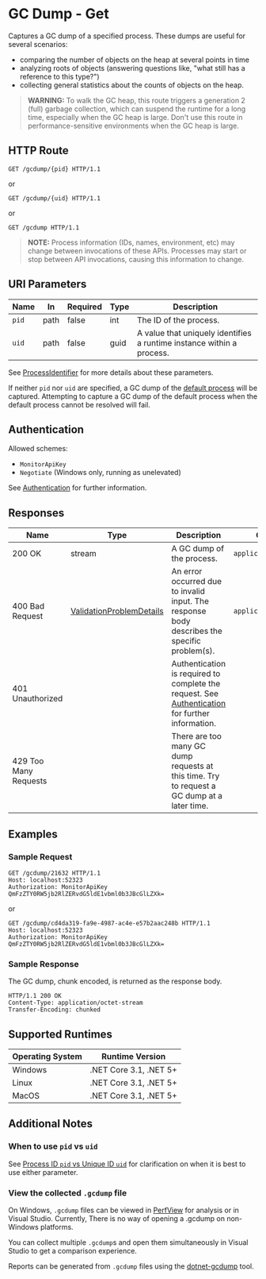 # GC Dump - Get

Captures a GC dump of a specified process. These dumps are useful for several scenarios:

- comparing the number of objects on the heap at several points in time
- analyzing roots of objects (answering questions like, "what still has a reference to this type?")
- collecting general statistics about the counts of objects on the heap.

> **WARNING:** To walk the GC heap, this route triggers a generation 2 (full) garbage collection, which can suspend the runtime for a long time, especially when the GC heap is large. Don't use this route in performance-sensitive environments when the GC heap is large.

## HTTP Route

```http
GET /gcdump/{pid} HTTP/1.1
```

or 

```http
GET /gcdump/{uid} HTTP/1.1
```

or

```http
GET /gcdump HTTP/1.1
```

> **NOTE:** Process information (IDs, names, environment, etc) may change between invocations of these APIs. Processes may start or stop between API invocations, causing this information to change.

## URI Parameters

| Name | In | Required | Type | Description |
|---|---|---|---|---|
| `pid` | path | false | int | The ID of the process. |
| `uid` | path | false | guid | A value that uniquely identifies a runtime instance within a process. |

See [ProcessIdentifier](definitions.md#ProcessIdentifier) for more details about these parameters.

If neither `pid` nor `uid` are specified, a GC dump of the [default process](defaultprocess.md) will be captured. Attempting to capture a GC dump of the default process when the default process cannot be resolved will fail.

## Authentication

Allowed schemes:
- `MonitorApiKey`
- `Negotiate` (Windows only, running as unelevated)

See [Authentication](./../authentication.md) for further information.

## Responses

| Name | Type | Description | Content Type |
|---|---|---|---|
| 200 OK | stream | A GC dump of the process. | `application/octet-stream` |
| 400 Bad Request | [ValidationProblemDetails](definitions.md#ValidationProblemDetails) | An error occurred due to invalid input. The response body describes the specific problem(s). | `application/problem+json` |
| 401 Unauthorized | | Authentication is required to complete the request. See [Authentication](./../authentication.md) for further information. | |
| 429 Too Many Requests | | There are too many GC dump requests at this time. Try to request a GC dump at a later time. | |

## Examples

### Sample Request

```http
GET /gcdump/21632 HTTP/1.1
Host: localhost:52323
Authorization: MonitorApiKey QmFzZTY0RW5jb2RlZERvdG5ldE1vbml0b3JBcGlLZXk=
```

or

```http
GET /gcdump/cd4da319-fa9e-4987-ac4e-e57b2aac248b HTTP/1.1
Host: localhost:52323
Authorization: MonitorApiKey QmFzZTY0RW5jb2RlZERvdG5ldE1vbml0b3JBcGlLZXk=
```

### Sample Response

The GC dump, chunk encoded, is returned as the response body.

```http
HTTP/1.1 200 OK
Content-Type: application/octet-stream
Transfer-Encoding: chunked
```

## Supported Runtimes

| Operating System | Runtime Version |
|---|---|
| Windows | .NET Core 3.1, .NET 5+ |
| Linux | .NET Core 3.1, .NET 5+ |
| MacOS | .NET Core 3.1, .NET 5+ |

## Additional Notes

### When to use `pid` vs `uid`

See [Process ID `pid` vs Unique ID `uid`](pidvsuid.md) for clarification on when it is best to use either parameter.

### View the collected `.gcdump` file

On Windows, `.gcdump` files can be viewed in [PerfView](https://github.com/microsoft/perfview) for analysis or in Visual Studio. Currently, There is no way of opening a .gcdump on non-Windows platforms.

You can collect multiple `.gcdump`s and open them simultaneously in Visual Studio to get a comparison experience.

Reports can be generated from `.gcdump` files using the [dotnet-gcdump](https://docs.microsoft.com/dotnet/core/diagnostics/dotnet-gcdump) tool.